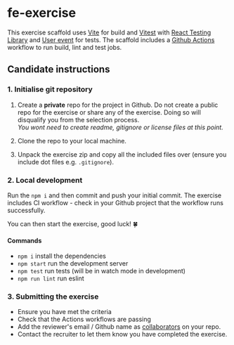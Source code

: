 # fe-exercise

This exercise scaffold uses [Vite](https://vite.dev/) for build and [Vitest](https://vitest.dev/) with [React Testing Library](https://testing-library.com/docs/react-testing-library/intro) and [User event](https://testing-library.com/docs/user-event/intro/) for tests. The scaffold includes a [Github Actions](https://docs.github.com/en/actions/about-github-actions/understanding-github-actions) workflow to run build, lint and test jobs.

## Candidate instructions

### 1. Initialise git repository

1. Create a **private** repo for the project in Github. Do not create a public repo for the exercise or share any of the exercise. Doing so will disqualify you from the selection process.<br>
   _You wont need to create readme, gitignore or license files at this point._

2. Clone the repo to your local machine.
3. Unpack the exercise zip and copy all the included files over (ensure you include dot files e.g. `.gitignore`).

### 2. Local development

Run the `npm i` and then commit and push your initial commit. The exercise includes CI workflow - check in your Github project that the workflow runs successfully.

You can then start the exercise, good luck! 🍀

#### Commands

- `npm i` install the dependencies
- `npm start` run the development server
- `npm test` run tests (will be in watch mode in development)
- `npm run lint` run eslint

### 3. Submitting the exercise

- Ensure you have met the criteria
- Check that the Actions workflows are passing
- Add the reviewer's email / Github name as [collaborators](https://docs.github.com/en/account-and-profile/setting-up-and-managing-your-personal-account-on-github/managing-access-to-your-personal-repositories/inviting-collaborators-to-a-personal-repository) on your repo.
- Contact the recruiter to let them know you have completed the exercise.
